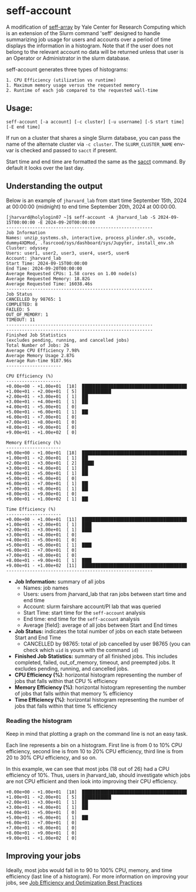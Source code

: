 # seff-account

A modification of [seff-array](https://github.com/ycrc/seff-array) by Yale Center for Research Computing which is an extension of the Slurm command 'seff' designed to handle summarizing job usage for users and accounts over a period of time displays the information in a histogram. Note that if the user does not belong to the relevant account no data will be returned unless that user is an Operator or Administrator in the slurm database.

seff-account generates three types of histograms: 

    1. CPU Efficiency (utilization vs runtime)
    1. Maximum memory usage versus the requested memory
    2. Runtime of each job compared to the requested wall-time

## Usage:

    seff-account [-a account] [-c cluster] [-u username] [-S start time] [-E end time]

If run on a cluster that shares a single Slurm database, you can pass the name of the alternate cluster via `-c cluster`.  The `SLURM_CLUSTER_NAME` env-var is checked and passed to `sacct` if present. 

Start time and end time are formatted the same as the [sacct](https://slurm.schedmd.com/sacct.html) command. By default it looks over the last day.

## Understanding the output

Below is an example of `jharvard_lab` from start time September 15th, 2024 at 00:00:00 (midnight) to end time September 20th, 2024 at 00:00:00.

```
[jharvard@holylogin07 ~]$ seff-account -A jharvard_lab -S 2024-09-15T00:00:00 -E 2024-09-20T00:00:00
--------------------------------------------------------
Job Information
Names: unzip_systems.sh, interactive, process_plinder.sh, vscode, dummy4XDMod, .fasrcood/sys/dashboard/sys/Jupyter, install_env.sh
Cluster: odyssey
Users: user1, user2, user3, user4, user5, user6
Account: jharvard_lab
Start Time: 2024-09-15T00:00:00
End Time: 2024-09-20T00:00:00
Average Requested CPUs: 1.58 cores on 1.00 node(s)
Average Requested Memory: 18.82G
Average Requested Time: 16038.46s
--------------------------------------------------------
Job Status
CANCELLED by 98765: 1
COMPLETED: 8
FAILED: 5
OUT_OF_MEMORY: 1
TIMEOUT: 11
--------------------------------------------------------
--------------------------------------------------------
Finished Job Statistics
(excludes pending, running, and cancelled jobs)
Total Number of Jobs: 26
Average CPU Efficiency 7.98%
Average Memory Usage 2.87G
Average Run-time 9187.96s
---------------------

CPU Efficiency (%)
---------------------
+0.00e+00 - +1.00e+01  [18]  ████████████████████████████████████████
+1.00e+01 - +2.00e+01  [ 5]  ███████████▏
+2.00e+01 - +3.00e+01  [ 1]  ██▎
+3.00e+01 - +4.00e+01  [ 1]  ██▎
+4.00e+01 - +5.00e+01  [ 0]
+5.00e+01 - +6.00e+01  [ 1]  ██▎
+6.00e+01 - +7.00e+01  [ 0]
+7.00e+01 - +8.00e+01  [ 0]
+8.00e+01 - +9.00e+01  [ 0]
+9.00e+01 - +1.00e+02  [ 0]

Memory Efficiency (%)
---------------------
+0.00e+00 - +1.00e+01  [18]  ████████████████████████████████████████
+1.00e+01 - +2.00e+01  [ 1]  ██▎
+2.00e+01 - +3.00e+01  [ 2]  ████▌
+3.00e+01 - +4.00e+01  [ 1]  ██▎
+4.00e+01 - +5.00e+01  [ 1]  ██▎
+5.00e+01 - +6.00e+01  [ 0]
+6.00e+01 - +7.00e+01  [ 1]  ██▎
+7.00e+01 - +8.00e+01  [ 1]  ██▎
+8.00e+01 - +9.00e+01  [ 0]
+9.00e+01 - +1.00e+02  [ 1]  ██▎

Time Efficiency (%)
---------------------
+0.00e+00 - +1.00e+01  [11]  ████████████████████████████████████████
+1.00e+01 - +2.00e+01  [ 1]  ███▋
+2.00e+01 - +3.00e+01  [ 1]  ███▋
+3.00e+01 - +4.00e+01  [ 0]
+4.00e+01 - +5.00e+01  [ 0]
+5.00e+01 - +6.00e+01  [ 1]  ███▋
+6.00e+01 - +7.00e+01  [ 0]
+7.00e+01 - +8.00e+01  [ 0]
+8.00e+01 - +9.00e+01  [ 1]  ███▋
+9.00e+01 - +1.00e+02  [11]  ████████████████████████████████████████
--------------------------------------------------------
```

- **Job Information:** summary of all jobs
  - Names: job names
  - Users: users from jharvard_lab that ran jobs between start time and end time
  - Account: slurm fairshare account/PI lab that was queried
  - Start Time: start time for the `seff-account` analysis
  - End time: end time for the `seff-account` analysis
  - Average [field]: average of all jobs between Start and End times
- **Job Status:** indicates the total number of jobs on each state between Start and End Time
  - CANCELLED by 98765: total of job cancelled by user 98765 (you can check which `uid` is yours with the command `id`) 
- **Finished Job Statistics:** summary of all finished jobs. This includes completed, failed, out_of_memory, timeout, and preempted jobs. It excludes pending, running, and cancelled jobs.
- **CPU Efficiency (%)**: horizontal histogram representing the number of jobs that falls within that CPU % efficiency
- **Memory Efficiency (%)**: horizontal histogram representing the number of jobs that falls within that memory % efficiency
- **Time Efficiency (%)**: horizontal histogram representing the number of jobs that falls within that time % efficiency

### Reading the histogram

Keep in mind that plotting a graph on the command line is not an easy task.

Each line represents a bin on a histogram. First line is from 0 to 10% CPU efficiency, second line is from 10 to 20% CPU efficiency, third line is from 20 to 30% CPU efficiency, and so on.

In this example, we can see that most jobs (18 out of 26) had a CPU efficiency of 10%. Thus, users in jharvard_lab, should investigate which jobs are not CPU efficient and then look into improving their CPU efficiency.


```
+0.00e+00 - +1.00e+01  [18]  ████████████████████████████████████████
+1.00e+01 - +2.00e+01  [ 5]  ███████████▏
+2.00e+01 - +3.00e+01  [ 1]  ██▎
+3.00e+01 - +4.00e+01  [ 1]  ██▎
+4.00e+01 - +5.00e+01  [ 0]
+5.00e+01 - +6.00e+01  [ 1]  ██▎
+6.00e+01 - +7.00e+01  [ 0]
+7.00e+01 - +8.00e+01  [ 0]
+8.00e+01 - +9.00e+01  [ 0]
+9.00e+01 - +1.00e+02  [ 0]
```

## Improving your jobs

Ideally, most jobs would fall in to 90 to 100% CPU, memory, and time efficiency (last line of a histogram). For more information on improving your jobs, see [Job Efficiency and Optimization Best Practices](https://docs.rc.fas.harvard.edu/kb/job-efficiency-and-optimization-best-practices/)
